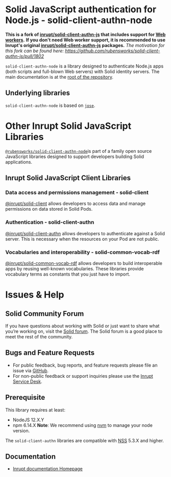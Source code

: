 # Solid JavaScript authentication for Node.js - solid-client-authn-node

**This is a fork of [inrupt/solid-client-authn-js](https://github.com/inrupt/solid-client-authn-js) that includes support for [Web workers](https://developer.mozilla.org/en-US/docs/Web/API/Web_Workers_API/Using_web_workers).**
**If you don't need Web worker support, it is recommended to use Inrupt's original [inrupt/solid-client-authn-js](https://github.com/inrupt/solid-client-authn-js) packages.**
_The motivation for this fork can be found here: https://github.com/rubensworks/solid-client-authn-js/pull/1802_

`solid-client-authn-node` is a library designed to authenticate Node.js apps (both scripts and full-blown Web servers) with Solid identity servers.
The main documentation is at the [root of the repository](https://github.com/rubensworks/solid-client-authn-js).

## Underlying libraries

`solid-client-authn-node` is based on [`jose`](https://github.com/panva/jose).

# Other Inrupt Solid JavaScript Libraries
[`@rubensworks/solid-client-authn-node`](https://www.npmjs.com/package/@rubensworks/solid-client-authn-node )is part of a family open source JavaScript libraries designed to support developers building Solid applications.

## Inrupt Solid JavaScript Client Libraries

### Data access and permissions management - solid-client

[@inrupt/solid-client](https://docs.inrupt.com/client-libraries/solid-client-js/) allows developers to access data and manage permissions on data stored in Solid Pods.

### Authentication - solid-client-authn

[@inrupt/solid-client-authn](https://github.com/inrupt/solid-client-authn) allows developers to authenticate against a Solid server. This is necessary when the resources on your Pod are not public.

### Vocabularies and interoperability - solid-common-vocab-rdf

[@inrupt/solid-common-vocab-rdf](https://github.com/inrupt/solid-common-vocab-rdf) allows developers to build interoperable apps by reusing well-known vocabularies. These libraries provide vocabulary terms as constants that you just have to import.

# Issues & Help

## Solid Community Forum

If you have questions about working with Solid or just want to share what you’re working on, visit the [Solid forum](https://forum.solidproject.org/). The Solid forum is a good place to meet the rest of the community.

## Bugs and Feature Requests

- For public feedback, bug reports, and feature requests please file an issue via [GitHub](https://github.com/inrupt/solid-client-authn/issues/).
- For non-public feedback or support inquiries please use the [Inrupt Service Desk](https://inrupt.atlassian.net/servicedesk).

## Prerequisite

This library requires at least:

- NodeJS 12.X.Y
- npm 6.14.X
  **Note**: We recommend using [nvm](https://github.com/nvm-sh/nvm) to manage your node version.

The `solid-client-authn` libraries are compatible with [NSS](https://github.com/solid/node-solid-server/releases/tag/v5.3.0) 5.3.X and higher.

## Documentation

- [Inrupt documentation Homepage](https://docs.inrupt.com/)

